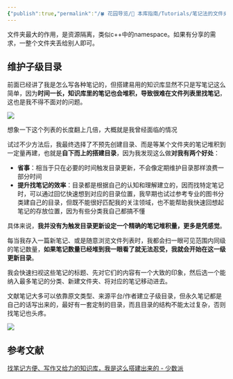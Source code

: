 ```yaml
---
{"publish":true,"permalink":"/🍀 花园导览/🧰 本库指南/Tutorials/笔记法的文件夹和目录该如何组织和搭建.md","title":"笔记法的文件夹和目录该如何组织和搭建","created":"2022-12-11","modified":"2023-03-14","published":"2025-07-07T17:10:23.950+08:00","cssclasses":""}
---
```


文件夹最大的作用，是资源隔离，类似c++中的namespace。如果有分享的需求，一整个文件夹丢给别人即可。

## 维护子级目录

前面已经讲了我是怎么写各种笔记的，但搭建易用的知识库显然不只是写笔记这么简单，因为**时间一长，知识库里的笔记也会堆积，导致很难在文件列表里找笔记**，这也是我不得不面对的问题。

![](https://img.oldwinter.top/bbbdc4c97b52230f322630696f48488b.png)

想象一下这个列表的长度翻上几倍，大概就是我曾经面临的情况

试过不少方法后，我最终选择了不预先创建目录、而是等某个文件夹的笔记堆积到一定量再建，也就是**自下而上的搭建目录**，因为我发现这么做**对我有两个好处**：

- **省事**：相当于只在必要的时间触发目录更新，不会像定期维护目录那样浪费一部分时间
- **提升找笔记的效率**：目录都是根据自己的认知和理解建立的，因而找特定笔记时，可以通过回忆快速想到对应的目录位置，我早期也试过参考专业的图书分类建自己的目录，但既不能很好匹配我的关注领域，也不能帮助我快速回想起笔记的存放位置，因为有些分类我自己都搞不懂

具体来说，**我并没有为触发目录更新设定一个精确的笔记堆积量，更多是凭感觉**。

每当我存入一篇新笔记、或是随意浏览文件列表时，我都会扫一眼可见范围内同级的笔记数量，**如果笔记数量已经堆到我一眼看了就无法忍受，我就会开始在这一级更新目录**。

我会快速扫视这些笔记的标题、先对它们的内容有一个大致的印象，然后选一个能纳入最多笔记的分类、新建文件夹、将对应的笔记移动进去。

文献笔记大多可以依靠原文类型、来源平台/作者建立子级目录，但永久笔记都是自己的话写出来的，最好有一套定制的目录，而且目录的结构不能太过复杂，否则找笔记也头疼。

![](https://img.oldwinter.top/bc3dd1c649d6ed5733aacb5daf1ad262.png)

## 参考文献

[找笔记方便、写作又给力的知识库，我是这么搭建出来的 - 少数派](https://sspai.com/post/77144)